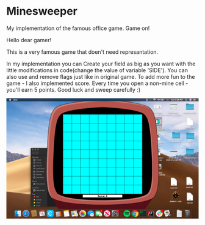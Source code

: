 # Minesweeper
My implementation of the famous office game. Game on!

Hello dear gamer!

This is a very famous game that doen't need represantation.

In my implementation you can Create your field as big as you want with the little modifications in code(change the value of variable 'SIDE'). You can also use and remove flags just like in original game.
To add more fun to the game - I also implemented score. Every time you open a non-mine cell - you'll earn 5 points.
Good luck and sweep carefully :)

![](screenshot1.png)

